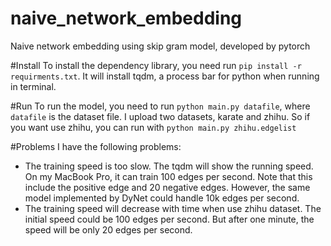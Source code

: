 # naive_network_embedding
Naive network embedding using skip gram model, developed by pytorch

#Install
To install the dependency library, you need run `pip install -r requirments.txt`. It will install tqdm, a process bar for python when running in terminal.

#Run
To run the model, you need to run `python main.py datafile`, where `datafile` is the dataset file.
I upload two datasets, karate and zhihu. So if you want use zhihu, you can run with `python main.py zhihu.edgelist`

#Problems
I have the following problems:
* The training speed is too slow. The tqdm will show the running speed. On my MacBook Pro, it can train 100 edges per second. Note that this include the positive edge and 20 negative edges. However, the same model implemented by DyNet could handle 10k edges per second.
* The training speed will decrease with time when use zhihu dataset. The initial speed could be 100 edges per second. But after one minute, the speed will be only 20 edges per second.
